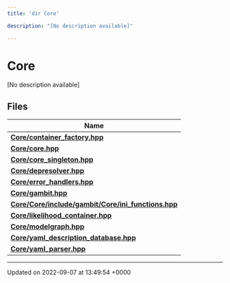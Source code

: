 ```yaml
---
title: 'dir Core'

description: "[No description available]"

---
```


# Core



[No description available]

## Files

| Name           |
| -------------- |
| **[Core/container_factory.hpp](/documentation/code/files/container__factory_8hpp/#file-container-factoryhpp)**  |
| **[Core/core.hpp](/documentation/code/files/core_8hpp/#file-corehpp)**  |
| **[Core/core_singleton.hpp](/documentation/code/files/core__singleton_8hpp/#file-core-singletonhpp)**  |
| **[Core/depresolver.hpp](/documentation/code/files/depresolver_8hpp/#file-depresolverhpp)**  |
| **[Core/error_handlers.hpp](/documentation/code/files/error__handlers_8hpp/#file-error-handlershpp)**  |
| **[Core/gambit.hpp](/documentation/code/files/gambit_8hpp/#file-gambithpp)**  |
| **[Core/Core/include/gambit/Core/ini_functions.hpp](/documentation/code/files/core_2include_2gambit_2core_2ini__functions_8hpp/#file-coreincludegambitcoreini-functionshpp)**  |
| **[Core/likelihood_container.hpp](/documentation/code/files/likelihood__container_8hpp/#file-likelihood-containerhpp)**  |
| **[Core/modelgraph.hpp](/documentation/code/files/modelgraph_8hpp/#file-modelgraphhpp)**  |
| **[Core/yaml_description_database.hpp](/documentation/code/files/yaml__description__database_8hpp/#file-yaml-description-databasehpp)**  |
| **[Core/yaml_parser.hpp](/documentation/code/files/yaml__parser_8hpp/#file-yaml-parserhpp)**  |






-------------------------------

Updated on 2022-09-07 at 13:49:54 +0000
